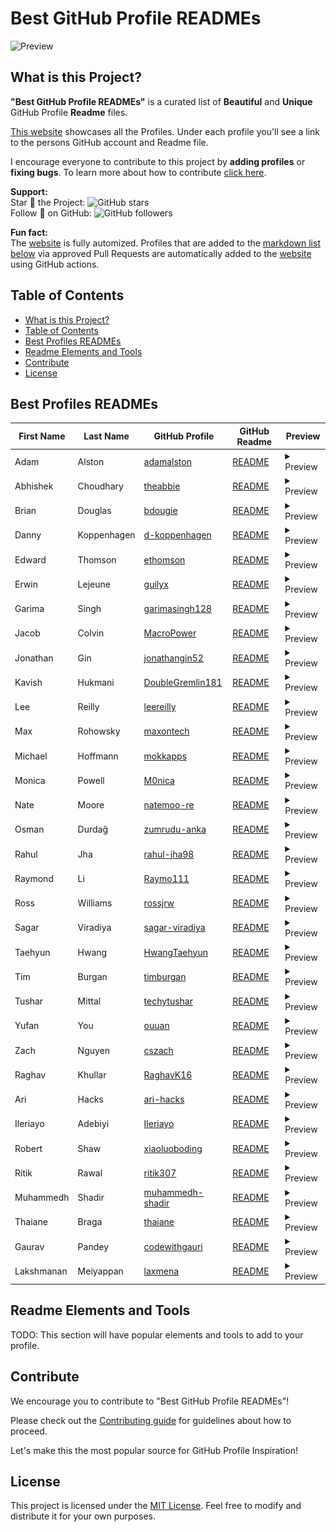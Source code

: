 
# Best GitHub Profile READMEs

![Preview](./preview.gif)

## What is this Project?

**"Best GitHub Profile READMEs"** is a curated list of **Beautiful** and **Unique** GitHub Profile **Readme** files.

[This website](https://maxontech.github.io/best-github-profile-readme/) showcases all the Profiles. Under each profile you'll see a link to the persons GitHub account and Readme file.

I encourage everyone to contribute to this project by **adding profiles** or **fixing bugs**. To learn more about how to contribute  [click here](#contribute-to-the-list).

**Support:**
<br>
Star 🌟 the Project: ![GitHub stars](https://img.shields.io/github/stars/maxontech/best-github-profile-readme.svg?style=social&label=Star)
<br>
Follow 🤝 on GitHub: ![GitHub followers](https://img.shields.io/github/followers/maxontech.svg?style=social&label=Follow)
<br>

**Fun fact:** 
<br>
The [website](https://maxontech.github.io/best-github-profile-readme/) is fully automized. Profiles that are added to the [markdown list below](#best-profiles-readmes) via approved Pull Requests are automatically added to the [website](https://maxontech.github.io/best-github-profile-readme/) using GitHub actions.

## Table of Contents

- [What is this Project?](#what-is-this-project)
- [Table of Contents](#table-of-contents)
- [Best Profiles READMEs](#best-profiles-readmes)
- [Readme Elements and Tools](#readme-elements--tools)
- [Contribute](#contribute)
- [License](#license)

 
    
    


## Best Profiles READMEs

| First Name | Last Name   | GitHub Profile                                          | GitHub Readme                                                  |   Preview     |
| ---------- | ----------- | ------------------------------------------------------- | -------------------------------------------------------------- | -----|
| Adam       | Alston      | [adamalston](https://github.com/adamalston)             | [README](https://github.com/adamalston/adamalston)             |  <details> <summary>Preview</summary><img loading="lazy" src="docs/Screenshots/adamalston.jpeg"> </details> |
| Abhishek   | Choudhary   | [theabbie](https://github.com/theabbie)                 | [README](https://github.com/theabbie/theabbie)                 |  <details> <summary>Preview</summary><img loading="lazy" src="docs/Screenshots/theabbie.jpeg"> </details> |
| Brian      | Douglas     | [bdougie](https://github.com/bdougie)                   | [README](https://github.com/bdougie/bdougie)                   |  <details> <summary>Preview</summary><img loading="lazy" src="docs/Screenshots/bdougie.jpeg"> </details> |
| Danny      | Koppenhagen | [d-koppenhagen](https://github.com/d-koppenhagen)       | [README](https://github.com/d-koppenhagen/d-koppenhagen)       |  <details> <summary>Preview</summary><img loading="lazy" src="docs/Screenshots/d-koppenhagen.jpeg"> </details> |
| Edward     | Thomson     | [ethomson](https://github.com/ethomson)                 | [README](https://github.com/ethomson/ethomson)                 |  <details> <summary>Preview</summary><img loading="lazy" src="docs/Screenshots/ethomson.jpeg"> </details> |
| Erwin      | Lejeune     | [guilyx](https://github.com/guilyx)                     | [README](https://github.com/guilyx/guilyx)                     |  <details> <summary>Preview</summary><img loading="lazy" src="docs/Screenshots/guilyx.jpeg"> </details> |
| Garima     | Singh       | [garimasingh128](https://github.com/garimasingh128)     | [README](https://github.com/garimasingh128/garimasingh128)     |  <details> <summary>Preview</summary><img loading="lazy" src="docs/Screenshots/garimasingh128.jpeg"> </details> |
| Jacob      | Colvin      | [MacroPower](https://github.com/MacroPower)             | [README](https://github.com/MacroPower/MacroPower)             |  <details> <summary>Preview</summary><img loading="lazy" src="docs/Screenshots/MacroPower.jpeg"> </details> |
| Jonathan   | Gin         | [jonathangin52](https://github.com/jonathangin52)       | [README](https://github.com/jonathangin52/jonathangin52)       |  <details> <summary>Preview</summary><img loading="lazy" src="docs/Screenshots/jonathangin52.jpeg"> </details> |
| Kavish     | Hukmani     | [DoubleGremlin181](https://github.com/DoubleGremlin181) | [README](https://github.com/DoubleGremlin181/DoubleGremlin181) |  <details> <summary>Preview</summary><img loading="lazy" src="docs/Screenshots/DoubleGremlin181.jpeg"> </details> |
| Lee        | Reilly      | [leereilly](https://github.com/leereilly)               | [README](https://github.com/leereilly/leereilly)               |  <details> <summary>Preview</summary><img loading="lazy" src="docs/Screenshots/leereilly.jpeg"> </details> |
| Max        | Rohowsky    | [maxontech](https://github.com/maxontech)               | [README](https://github.com/maxontech/maxontech)               |  <details> <summary>Preview</summary><img loading="lazy" src="docs/Screenshots/maxontech.jpeg"> </details> |
| Michael    | Hoffmann    | [mokkapps](https://github.com/mokkapps)                 | [README](https://github.com/mokkapps/mokkapps)                 |  <details> <summary>Preview</summary><img loading="lazy" src="docs/Screenshots/mokkapps.jpeg"> </details> |
| Monica     | Powell      | [M0nica](https://github.com/M0nica)                     | [README](https://github.com/M0nica/M0nica)                     |  <details> <summary>Preview</summary><img loading="lazy" src="docs/Screenshots/M0nica.jpeg"> </details> |
| Nate       | Moore       | [natemoo-re](https://github.com/natemoo-re)             | [README](https://github.com/natemoo-re/natemoo-re)             |  <details> <summary>Preview</summary><img loading="lazy" src="docs/Screenshots/natemoo-re.jpeg"> </details> |
| Osman      | Durdağ      | [zumrudu-anka](https://github.com/zumrudu-anka)         | [README](https://github.com/zumrudu-anka/zumrudu-anka)         |  <details> <summary>Preview</summary><img loading="lazy" src="docs/Screenshots/zumrudu-anka.jpeg"> </details> |
| Rahul      | Jha         | [rahul-jha98](https://github.com/rahul-jha98)           | [README](https://github.com/rahul-jha98/rahul-jha98)           |  <details> <summary>Preview</summary><img loading="lazy" src="docs/Screenshots/rahul-jha98.jpeg"> </details> |
| Raymond    | Li          | [Raymo111](https://github.com/Raymo111)                 | [README](https://github.com/Raymo111/Raymo111)                 |  <details> <summary>Preview</summary><img loading="lazy" src="docs/Screenshots/Raymo111.jpeg"> </details> |
| Ross       | Williams    | [rossjrw](https://github.com/rossjrw)                   | [README](https://github.com/rossjrw/rossjrw)                   |  <details> <summary>Preview</summary><img loading="lazy" src="docs/Screenshots/rossjrw.jpeg"> </details> |
| Sagar      | Viradiya    | [sagar-viradiya](https://github.com/sagar-viradiya)     | [README](https://github.com/sagar-viradiya/sagar-viradiya)     |  <details> <summary>Preview</summary><img loading="lazy" src="docs/Screenshots/sagar-viradiya.jpeg"> </details> |
| Taehyun    | Hwang       | [HwangTaehyun](https://github.com/HwangTaehyun)         | [README](https://github.com/HwangTaehyun/HwangTaehyun)         |  <details> <summary>Preview</summary><img loading="lazy" src="docs/Screenshots/HwangTaehyun.jpeg"> </details> |
| Tim        | Burgan      | [timburgan](https://github.com/timburgan)               | [README](https://github.com/timburgan/timburgan)               |  <details> <summary>Preview</summary><img loading="lazy" src="docs/Screenshots/timburgan.jpeg"> </details> |
| Tushar     | Mittal      | [techytushar](https://github.com/techytushar)           | [README](https://github.com/techytushar/techytushar)           |  <details> <summary>Preview</summary><img loading="lazy" src="docs/Screenshots/techytushar.jpeg"> </details> |
| Yufan      | You         | [ouuan](https://github.com/ouuan)                       | [README](https://github.com/ouuan/ouuan)                       |  <details> <summary>Preview</summary><img loading="lazy" src="docs/Screenshots/ouuan.jpeg"> </details> |
| Zach       | Nguyen      | [cszach](https://github.com/cszach)                     | [README](https://github.com/cszach/cszach)                     |  <details> <summary>Preview</summary><img loading="lazy" src="docs/Screenshots/cszach.jpeg"> </details> |
| Raghav     | Khullar     | [RaghavK16](https://github.com/RaghavK16)               | [README](https://github.com/Raghav16/Raghav16)                 |  <details> <summary>Preview</summary><img loading="lazy" src="docs/Screenshots/Raghav16.jpeg"> </details> |
| Ari        | Hacks       | [ari-hacks](https://github.com/ari-hacks)               | [README](https://github.com/ari-hacks/ari-hacks)               |  <details> <summary>Preview</summary><img loading="lazy" src="docs/Screenshots/ari-hacks.jpeg"> </details> |
| Ileriayo   | Adebiyi     | [Ileriayo](https://github.com/Ileriayo)                 | [README](https://github.com/Ileriayo/Ileriayo)                 |  <details> <summary>Preview</summary><img loading="lazy" src="docs/Screenshots/Ileriayo.jpeg"> </details> |
| Robert     | Shaw        | [xiaoluoboding](https://github.com/xiaoluoboding)       | [README](https://github.com/xiaoluoboding/xiaoluoboding)       |  <details> <summary>Preview</summary><img loading="lazy" src="docs/Screenshots/xiaoluoboding.jpeg"> </details> |
| Ritik      | Rawal       | [ritik307](https://github.com/ritik307)                 | [README](https://github.com/ritik307/ritik307)                 |  <details> <summary>Preview</summary><img loading="lazy" src="docs/Screenshots/ritik307.jpeg"> </details> |
| Muhammedh  | Shadir      | [muhammedh-shadir](https://github.com/muhammedh-shadir) | [README](https://github.com/muhammedh-shadir/muhammedh-shadir) |  <details> <summary>Preview</summary><img loading="lazy" src="docs/Screenshots/muhammedh-shadir.jpeg"> </details> |
| Thaiane    | Braga       | [thaiane](https://github.com/thaiane)                   | [README](https://github.com/thaiane/thaiane)                   |  <details> <summary>Preview</summary><img loading="lazy" src="docs/Screenshots/thaiane.jpeg"> </details> |
| Gaurav     | Pandey      | [codewithgauri](https://github.com/codewithgauri)       | [README](https://github.com/codewithgauri/codewithgauri)       |  <details> <summary>Preview</summary><img loading="lazy" src="docs/Screenshots/codewithgauri.jpeg"> </details> |
| Lakshmanan | Meiyappan   | [laxmena](https://github.com/laxmena)                   | [README](https://github.com/laxmena/laxmena)                   |  <details> <summary>Preview</summary><img loading="lazy" src="docs/Screenshots/laxmena.jpeg"> </details> |


## Readme Elements and Tools

TODO: This section will have popular elements and tools to add to your profile. 


## Contribute

We encourage you to contribute to "Best GitHub Profile READMEs"!

Please check out the [Contributing guide](CONTRIBUTING.md) for guidelines about how to proceed.

Let's make this the most popular source for GitHub Profile Inspiration!


## License

This project is licensed under the [MIT License](https://opensource.org/licenses/MIT). Feel free to modify and distribute it for your own purposes.